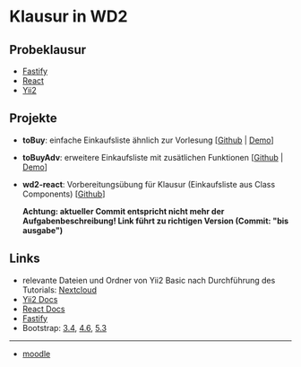 # Klausur in WD2

## Probeklausur

-   [Fastify](https://github.com/riedadr/wd2-exam/blob/main/fastify.md)
-   [React](https://github.com/riedadr/wd2-exam/blob/main/react.md)
-   [Yii2](https://github.com/riedadr/wd2-exam/blob/main/yii2.md)

## Projekte

-   **toBuy**: einfache Einkaufsliste ähnlich zur Vorlesung
    [[Github](https://github.com/riedadr/tobuy) | [Demo](https://tobuy.webdev.cit116.xyz/)]
-   **toBuyAdv**: erweitere Einkaufsliste mit zusätlichen Funktionen
    [[Github](https://github.com/riedadr/tobuyadv) | [Demo](https://tobuyadv.webdev.cit116.xyz/)]
-   **wd2-react**: Vorbereitungsübung für Klausur (Einkaufsliste aus Class Components)
    [[Github](https://github.com/riedadr/wd2-react/tree/dc502e254d9e9d07c429645cda8c8db708447f5f)]

    **Achtung: aktueller Commit entspricht nicht mehr der Aufgabenbeschreibung! Link führt zu richtigen Version (Commit: "bis ausgabe")**

## Links

-   relevante Dateien und Ordner von Yii2 Basic nach Durchführung des Tutorials: [Nextcloud](https://nextcloud.hof-university.de/s/kM4QzX89DQw9Nme)
-   [Yii2 Docs](https://www.yiiframework.com/doc/guide/2.0/en)
-   [React Docs](https://reactjs.org/docs/components-and-props.html)
-   [Fastify](https://www.fastify.io/docs/latest/)
-   Bootstrap: [3.4](https://getbootstrap.com/docs/3.4/getting-started/), [4.6](https://getbootstrap.com/docs/4.6/getting-started/introduction/), [5.3](https://getbootstrap.com/docs/5.3/getting-started/introduction/)

---
- [moodle](https://moodle.hof-university.de/course/view.php?id=4925)